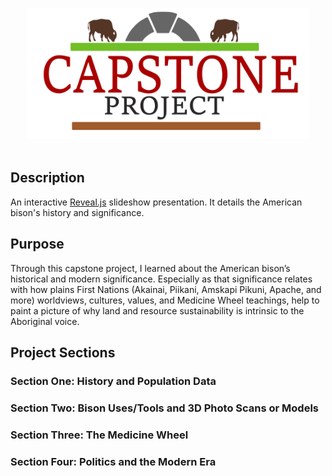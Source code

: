 <p align="center">
  <a href="">
  <img src="./svgfolder/capstoneprojproj.svg" alt="wow" width="450">
  </a>
  <br><br>
</p>

## Description
An interactive [Reveal.js](https://revealjs.com/) slideshow presentation. It details the American bison's history and significance.  

## Purpose 
Through this capstone project, I learned about the American bison’s historical and modern significance. Especially as that significance relates with how plains First Nations (Akainai, Piikani, Amskapi Pikuni, Apache, and more) worldviews, cultures, values, and Medicine Wheel teachings, help to paint a picture of why land and resource sustainability is intrinsic to the Aboriginal voice.

## Project Sections
### Section One: History and Population Data
### Section Two: Bison Uses/Tools and 3D Photo Scans or Models
### Section Three: The Medicine Wheel
### Section Four: Politics and the Modern Era

